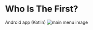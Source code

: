 # Who Is The First?
Android app (Kotlin)
![main menu image](https://github.com/kamikadze328/whoIsTheFirst/blob/master/images/Screenshots/google-play/en_0_main_menu_en.png)
